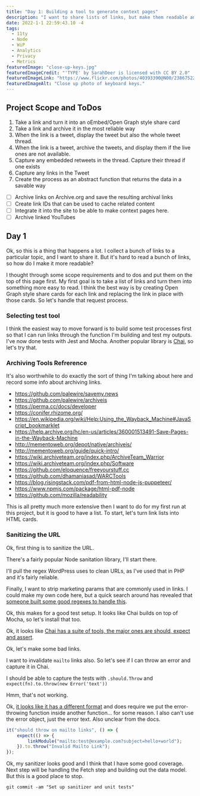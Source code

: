 ```yaml
---
title: "Day 1: Building a tool to generate context pages"
description: "I want to share lists of links, but make them readable and archived"
date: 2022-1-1 22:59:43.10 -4
tags:
  - 11ty
  - Node
  - WiP
  - Analytics
  - Privacy
  - Metrics
featuredImage: "close-up-keys.jpg"
featuredImageCredit: "'TYPE' by SarahDeer is licensed with CC BY 2.0"
featuredImageLink: "https://www.flickr.com/photos/40393390@N00/2386752252"
featuredImageAlt: "Close up photo of keyboard keys."
---
```


## Project Scope and ToDos

1. Take a link and turn it into an oEmbed/Open Graph style share card
2. Take a link and archive it in the most reliable way
3. When the link is a tweet, display the tweet but also the whole tweet thread.
4. When the link is a tweet, archive the tweets, and display them if the live ones are not available.
5. Capture any embedded retweets in the thread. Capture their thread if one exists
6. Capture any links in the Tweet
7. Create the process as an abstract function that returns the data in a savable way

- [ ] Archive links on Archive.org and save the resulting archival links
- [ ] Create link IDs that can be used to cache related content
- [ ] Integrate it into the site to be able to make context pages here.
- [ ] Archive linked YouTubes

## Day 1

Ok, so this is a thing that happens a lot. I collect a bunch of links to a particular topic, and I want to share it. But it's hard to read a bunch of links, so how do I make it more readable?

I thought through some scope requirements and to dos and put them on the top of this page first. My first goal is to take a list of links and turn them into something more easy to read. I think the best way is by creating Open Graph style share cards for each link and replacing the link in place with those cards. So let's handle that request process.

### Selecting test tool

I think the easiest way to move forward is to build some test processes first so that I can run links through the function I'm building and test my outputs. I've now done tests with Jest and Mocha. Another popular library is [Chai](https://www.chaijs.com/), so let's try that.

### Archiving Tools Refrerence

It's also worthwhile to do exactly the sort of thing I'm talking about here and record some info about archiving links.

- https://github.com/palewire/savemy.news
- https://github.com/palewire/archiveis
- https://perma.cc/docs/developer
- https://conifer.rhizome.org/
- https://en.wikipedia.org/wiki/Help:Using_the_Wayback_Machine#JavaScript_bookmarklet
- https://help.archive.org/hc/en-us/articles/360001513491-Save-Pages-in-the-Wayback-Machine
- http://mementoweb.org/depot/native/archiveis/
- http://mementoweb.org/guide/quick-intro/
- https://wiki.archiveteam.org/index.php/ArchiveTeam_Warrior
- https://wiki.archiveteam.org/index.php/Software
- https://github.com/eloquence/freeyourstuff.cc
- https://github.com/dhamaniasad/WARCTools
- https://blog.risingstack.com/pdf-from-html-node-js-puppeteer/
- https://www.npmjs.com/package/html-pdf-node
- https://github.com/mozilla/readability

This is all pretty much more extensive then I want to do for my first run at this project, but it is good to have a list. To start, let's turn link lists into HTML cards.

### Sanitizing the URL

Ok, first thing is to sanitize the URL.

There's a fairly popular Node sanitation library, I'll start there.

I'll pull the regex WordPress uses to clean URLs, as I've used that in PHP and it's fairly reliable.

Finally, I want to strip marketing params that are commonly used in links. I could make my own code here, but a quick search around has revealed that [someone built some good regexes to handle this](https://github.com/mihaip/utm-stripper/blob/master/extension/background.js).

Ok, this makes for a good test setup. It looks like Chai builds on top of Mocha, so let's install that too.

Ok, it looks like [Chai has a suite of tools, the major ones are should, expect and assert](https://www.chaijs.com/guide/styles/).

Ok, let's make some bad links.

I want to invalidate `mailto` links also. So let's see if I can throw an error and capture it in Chai.

I should be able to capture the tests with `.should.Throw` and `expect(fn).to.throw(new Error('text'))`

Hmm, that's not working.

Ok, [it looks like it has a different format](https://stackoverflow.com/a/22340179) and does require we put the error-throwing function inside another function... for some reason. I also can't use the error object, just the error text. Also unclear from the docs.

```javascript
it("should throw on mailto links", () => {
	expect(() => {
		linkModule("mailto:test@example.com?subject=hello+world");
	}).to.throw("Invalid Mailto Link");
});
```

Ok, my sanitizer looks good and I think that I have some good coverage. Next step will be handling the Fetch step and building out the data model. But this is a good place to stop.

`git commit -am "Set up sanitizer and unit tests"`
